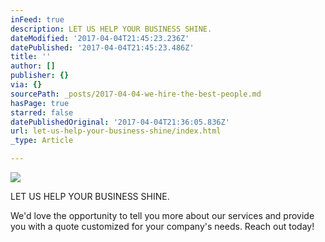 ```yaml
---
inFeed: true
description: LET US HELP YOUR BUSINESS SHINE.
dateModified: '2017-04-04T21:45:23.236Z'
datePublished: '2017-04-04T21:45:23.486Z'
title: ''
author: []
publisher: {}
via: {}
sourcePath: _posts/2017-04-04-we-hire-the-best-people.md
hasPage: true
starred: false
datePublishedOriginal: '2017-04-04T21:36:05.836Z'
url: let-us-help-your-business-shine/index.html
_type: Article

---
```

![](https://the-grid-user-content.s3-us-west-2.amazonaws.com/6d6d5f9e-fd10-4975-8876-0abfa677105c.jpg)

LET US HELP YOUR BUSINESS SHINE.

We'd love the opportunity to tell you more about our services and provide you with a quote customized for your company's needs. Reach out today!